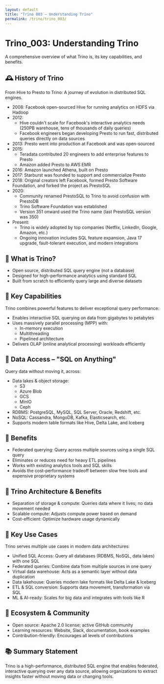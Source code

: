 ```yaml
---
layout: default
title: "Trino 003 – Understanding Trino"
permalink: /trino/trino_003/
---
```


<div class="container">
  <h1>Trino_003: Understanding Trino</h1>

  <div class="highlight">
    <p>A comprehensive overview of <span class="emphasis">what Trino is</span>, its <span class="emphasis">key capabilities</span>, and <span class="emphasis">benefits</span>.</p>
  </div>

  <h2><span class="emoji">🕰️</span> History of Trino</h2>
  <div class="highlight">
    <p>From Hive to Presto to Trino: A journey of evolution in distributed SQL engines.</p>
  </div>
  <ul>
    <li><span class="emphasis">2008</span>: Facebook open-sourced <span class="emphasis">Hive</span> for running analytics on HDFS via Hadoop</li>
    <li><span class="emphasis">2012</span>:
      <ul>
        <li>Hive couldn't scale for Facebook's interactive analytics needs (250PB warehouse, tens of thousands of daily queries)</li>
        <li>Facebook engineers began developing <span class="emphasis">Presto</span> to run fast, distributed queries directly on data sources</li>
      </ul>
    </li>
    <li><span class="emphasis">2013</span>: Presto went into <span class="emphasis">production at Facebook</span> and was <span class="emphasis">open-sourced</span></li>
    <li><span class="emphasis">2015</span>:
      <ul>
        <li><span class="emphasis">Teradata</span> contributed 20 engineers to add enterprise features to Presto</li>
        <li><span class="emphasis">Amazon</span> added Presto to <span class="emphasis">AWS EMR</span></li>
      </ul>
    </li>
    <li><span class="emphasis">2016</span>: Amazon launched <span class="emphasis">Athena</span>, built on Presto</li>
    <li><span class="emphasis">2017</span>: <span class="emphasis">Starburst</span> was founded to support and commercialize Presto</li>
    <li><span class="emphasis">2018</span>: Original creators left Facebook, formed <span class="emphasis">Presto Software Foundation</span>, and forked the project as <span class="emphasis">PrestoSQL</span></li>
    <li><span class="emphasis">2020</span>:
      <ul>
        <li>Community renamed PrestoSQL to <span class="emphasis">Trino</span> to avoid confusion with PrestoDB</li>
        <li><span class="emphasis">Trino Software Foundation</span> was established</li>
        <li><span class="emphasis">Version 351</span> onward used the Trino name (last PrestoSQL version was 350)</li>
      </ul>
    </li>
    <li><span class="emphasis">Present</span>:
      <ul>
        <li>Trino is widely adopted by top companies (Netflix, LinkedIn, Google, Amazon, etc.)</li>
        <li>Ongoing innovation includes <span class="emphasis">SQL feature expansion, Java 17 upgrade</span>, fault-tolerant execution, and modern integrations</li>
      </ul>
    </li>
  </ul>

  <h2><span class="emoji">🔹</span> What is Trino?</h2>
  <ul>
    <li>Open source, distributed <span class="emphasis">SQL query engine</span> (not a database)</li>
    <li>Designed for <span class="emphasis">high-performance analytics</span> using standard SQL</li>
    <li>Built from scratch to efficiently <span class="emphasis">query large and diverse datasets</span></li>
  </ul>

  <h2><span class="emoji">🔹</span> Key Capabilities</h2>
  <div class="highlight">
    <p>Trino combines powerful features to deliver exceptional query performance:</p>
  </div>
  <ul>
    <li>Enables <span class="emphasis">interactive SQL querying</span> on data from gigabytes to petabytes</li>
    <li>Uses <span class="emphasis">massively parallel processing (MPP)</span> with:
      <ul>
        <li>In-memory execution</li>
        <li>Multithreading</li>
        <li>Pipelined architecture</li>
      </ul>
    </li>
    <li>Delivers <span class="emphasis">OLAP</span> (online analytical processing) workloads efficiently</li>
  </ul>

  <h2><span class="emoji">🔹</span> Data Access – "SQL on Anything"</h2>
  <p>Query data <span class="emphasis">without moving it</span>, across:</p>
  <ul>
    <li><span class="emphasis">Data lakes & object storage</span>:
      <ul>
        <li>S3</li>
        <li>Azure Blob</li>
        <li>GCS</li>
        <li>MinIO</li>
        <li>Ceph</li>
      </ul>
    </li>
    <li><span class="emphasis">RDBMS</span>: PostgreSQL, MySQL, SQL Server, Oracle, Redshift, etc.</li>
    <li><span class="emphasis">NoSQL</span>: Cassandra, MongoDB, Kafka, Elasticsearch, etc.</li>
    <li>Supports <span class="emphasis">modern table formats</span> like Hive, Delta Lake, and Iceberg</li>
  </ul>

  <h2><span class="emoji">🔹</span> Benefits</h2>
  <ul>
    <li><span class="emphasis">Federated querying</span>: Query across multiple sources using a single SQL query</li>
    <li>Eliminates or reduces need for <span class="emphasis">heavy ETL pipelines</span></li>
    <li>Works with existing <span class="emphasis">analytics tools</span> and SQL skills</li>
    <li>Avoids the cost-performance tradeoff between slow free tools and expensive proprietary systems</li>
  </ul>
 
  <h2><span class="emoji">🔹</span> Trino Architecture & Benefits</h2>
  <ul>
    <li><span class="emphasis">Separation of storage & compute</span>: Queries data where it lives; no data movement needed</li>
    <li><span class="emphasis">Scalable compute</span>: Adjusts compute power based on demand</li>
    <li><span class="emphasis">Cost-efficient</span>: Optimize hardware usage dynamically</li>
  </ul>

  <h2><span class="emoji">🔹</span> Key Use Cases</h2>
  <div class="highlight">
    <p>Trino serves multiple use cases in modern data architectures:</p>
  </div>
  <ul>
    <li><span class="emphasis">Unified SQL Access</span>: Query all databases (RDBMS, NoSQL, data lakes) with one SQL</li>
    <li><span class="emphasis">Federated queries</span>: Combine data from multiple sources in one query</li>
    <li><span class="emphasis">Virtual data warehouse</span>: Acts as a semantic layer without data duplication</li>
    <li><span class="emphasis">Data lakehouse</span>: Queries modern lake formats like Delta Lake & Iceberg</li>
    <li><span class="emphasis">ETL & SQL conversion</span>: Supports data movement, transformation via SQL</li>
    <li><span class="emphasis">ML & AI-ready</span>: Scales for big data and integrates with tools like R</li>
  </ul>

  <h2><span class="emoji">🔹</span> Ecosystem & Community</h2>
  <ul>
    <li><span class="emphasis">Open source</span>: Apache 2.0 license; active GitHub community</li>
    <li><span class="emphasis">Learning resources</span>: Website, Slack, documentation, book examples</li>
    <li><span class="emphasis">Contribution-friendly</span>: Encourages all levels of contributions</li>
  </ul>

  <h2><span class="section-title">📚 Summary Statement</span></h2>
  <div class="highlight">
    <p>Trino is a <span class="emphasis">high-performance, distributed SQL engine</span> that enables <span class="emphasis">federated, interactive querying</span> over <span class="emphasis">any data source</span>, allowing organizations to extract insights faster without moving data or changing tools.</p>
  </div>


</div>